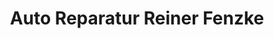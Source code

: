 ---
title: "Auto Reparatur Reiner Fenzke"
url: /hemmingstedt/auto-reparatur-reiner-fenzke/
shop: Autowerkstatt
---